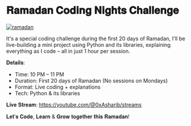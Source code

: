 # 𝐑𝐚𝐦𝐚𝐝𝐚𝐧 𝐂𝐨𝐝𝐢𝐧𝐠 𝐍𝐢𝐠𝐡𝐭𝐬 𝐂𝐡𝐚𝐥𝐥𝐞𝐧𝐠𝐞

<a href="https://www.linkedin.com/posts/asharibali_%F0%9D%90%88%F0%9D%90%A7%F0%9D%90%AD%F0%9D%90%AB%F0%9D%90%A8%F0%9D%90%9D%F0%9D%90%AE%F0%9D%90%9C%F0%9D%90%A2%F0%9D%90%A7%F0%9D%90%A0-%F0%9D%90%91%F0%9D%90%9A%F0%9D%90%A6%F0%9D%90%9A%F0%9D%90%9D%F0%9D%90%9A%F0%9D%90%A7-%F0%9D%90%82-activity-7301696996707360769--0Tr?utm_source=share&utm_medium=member_desktop&rcm=ACoAADcqOlQBqooO0dPpDAJrkqkbM_t-duzoyvA"><img src="https://i.ibb.co/d0W5KDHq/ramadan.png" alt="ramadan" border="0"></a>

It's a special coding challenge during the first 20 days of Ramadan, I'll be live-building a mini project using Python and its libraries, explaining everything as I code – all in just 1 hour per session.

𝐃𝐞𝐭𝐚𝐢𝐥𝐬:
- Time: 10 PM – 11 PM 
- Duration: First 20 days of Ramadan (No sessions on Mondays)
- Format: Live coding + explanations
- Tech: Python & its libraries

𝐋𝐢𝐯𝐞 𝐒𝐭𝐫𝐞𝐚𝐦: https://youtube.com/@0xAsharib/streams

𝐋𝐞𝐭’𝐬 𝐂𝐨𝐝𝐞, 𝐋𝐞𝐚𝐫𝐧 & 𝐆𝐫𝐨𝐰 𝐭𝐨𝐠𝐞𝐭𝐡𝐞𝐫 𝐭𝐡𝐢𝐬 𝐑𝐚𝐦𝐚𝐝𝐚𝐧!
